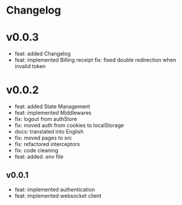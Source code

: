 # Changelog

# v0.0.3

- feat: added Changelog
- feat: implemented Billing receipt
  fix: fixed double redirection when invalid token

# v0.0.2

- feat: added State Management
- feat: implemented Middlewares
- fix: logout from authStore
- fix: moved auth from cookies to localStorage
- docs: translated into English
- fix: moved pages to src
- fix: refactored interceptors
- fix: code cleaning
- feat: added .env file

## v0.0.1

- feat: implemented authentication
- feat: implemented websocket client


